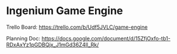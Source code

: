 # Ingenium Game Engine
Trello Board: https://trello.com/b/Udf5JVLC/game-engine

Planning Doc: https://docs.google.com/document/d/15ZfjOxfo-tb1-RDxAxYz1pGDBQjx_J1mGd36Z4Il_Rk/
